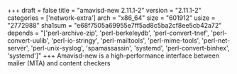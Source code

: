 +++
draft = false
title = "amavisd-new 2.11.1-2"
version = "2.11.1-2"
categories = ['network-extra']
arch = "x86_64"
size = "601912"
usize = "2772988"
sha1sum = "e68f7505a69955e7ff5ad8c5ba2cf8ee5cb42a72"
depends = "['perl-archive-zip', 'perl-berkeleydb', 'perl-convert-tnef', 'perl-convert-uulib', 'perl-io-stringy', 'perl-mailtools', 'perl-mime-tools', 'perl-net-server', 'perl-unix-syslog', 'spamassassin', 'systemd', 'perl-convert-binhex', 'systemd']"
+++
Amavisd-new is a high-performance interface between mailer (MTA) and content checkers